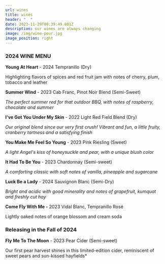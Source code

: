 ```yaml
---
url: wines
title: wines
header: "  "
date: 2023-11-29T00:39:49.801Z
description: our wines are always changing
image: /img/wine-pour.jpg
image_position: right
---
```

### **2024 WINE MENU**

**Young At Heart** - 2024 Tempranillo (Dry) 

   Highlighting flavors of spices and red fruit jam with notes of cherry, plum, tobacco and leather

**Summer Wind** - 2023 Cab Franc, Pinot Noir Blend (Semi-Sweet)

   *The perfect summer red for that outdoor BBQ, with notes of raspberry, chocolate and summer*

**I've Got You Under My Skin** - 2022 Light Red Field Blend (Dry)

   *Our original blend since our very first crush! Vibrant and fun, a little fruity, cranberry tartness and a   satisfying finish*

**You Make Me Feel So Young** - 2023 Pink Riesling (Sweet)

   *A light Angel's kiss of honeysuckle and pear, with a unique blush color*

**It Had To Be You** - 2023 Chardonnay (Semi-sweet)

   *A comforting classic with soft notes of vanilla, pineapple and sugarcane*

**Luck Be a Lady** - 2024 Sauvignon Blanc (Semi-Dry)

   *Bright and acidic with good minerality and notes of grapefruit, kumquat and freshly cut hay*

**Come Fly With Me -** 2023 Vidal Blanc, Tempranillo Rosé

   Lightly oaked notes of orange blossom and cream soda

### Releasing in the Fall of 2024

**Fly Me To The Moon** - 2023 Pear Cider (Semi-sweet)

   Our first pear harvest shines in this limited-edition cider, reminiscent of sweet pears and sun-kissed hayfields*